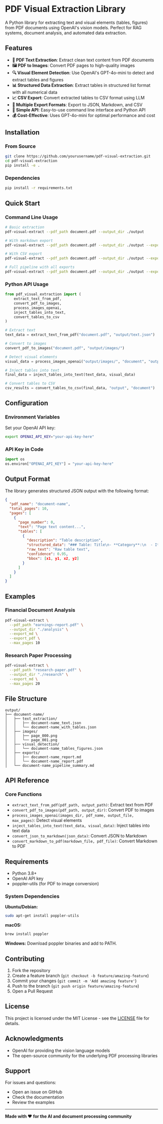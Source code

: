 # PDF Visual Extraction Library

A Python library for extracting text and visual elements (tables, figures) from PDF documents using OpenAI's vision models. Perfect for RAG systems, document analysis, and automated data extraction.

## Features

- **📄 PDF Text Extraction**: Extract clean text content from PDF documents
- **🖼️ PDF to Images**: Convert PDF pages to high-quality images
- **🔍 Visual Element Detection**: Use OpenAI's GPT-4o-mini to detect and extract tables and figures
- **📊 Structured Data Extraction**: Extract tables in structured list format with all numerical data
- **📈 CSV Export**: Convert extracted tables to CSV format using LLM
- **📝 Multiple Export Formats**: Export to JSON, Markdown, and CSV
- **🚀 Simple API**: Easy-to-use command line interface and Python API
- **💰 Cost-Effective**: Uses GPT-4o-mini for optimal performance and cost

## Installation

### From Source

```bash
git clone https://github.com/yourusername/pdf-visual-extraction.git
cd pdf-visual-extraction
pip install -e .
```

### Dependencies

```bash
pip install -r requirements.txt
```

## Quick Start

### Command Line Usage

```bash
# Basic extraction
pdf-visual-extract --pdf_path document.pdf --output_dir ./output

# With markdown export
pdf-visual-extract --pdf_path document.pdf --output_dir ./output --export_md

# With CSV export
pdf-visual-extract --pdf_path document.pdf --output_dir ./output --export_csv

# Full pipeline with all exports
pdf-visual-extract --pdf_path document.pdf --output_dir ./output --export_md --export_csv --max_pages 5
```

### Python API Usage

```python
from pdf_visual_extraction import (
    extract_text_from_pdf,
    convert_pdf_to_images,
    process_images_openai,
    inject_tables_into_text,
    convert_tables_to_csv
)

# Extract text
text_data = extract_text_from_pdf("document.pdf", "output/text.json")

# Convert to images
convert_pdf_to_images("document.pdf", "output/images/")

# Detect visual elements
visual_data = process_images_openai("output/images/", "document", "output/visual.json")

# Inject tables into text
final_data = inject_tables_into_text(text_data, visual_data)

# Convert tables to CSV
csv_results = convert_tables_to_csv(final_data, "output", "document")
```

## Configuration

### Environment Variables

Set your OpenAI API key:

```bash
export OPENAI_API_KEY="your-api-key-here"
```

### API Key in Code

```python
import os
os.environ["OPENAI_API_KEY"] = "your-api-key-here"
```

## Output Format

The library generates structured JSON output with the following format:

```json
{
  "pdf_name": "document-name",
  "total_pages": 10,
  "pages": [
    {
      "page_number": 0,
      "text": "Page text content...",
      "tables": [
        {
          "description": "Table description",
          "structured_data": "### Table: Title\n- **Category**:\n  - Item: value",
          "raw_text": "Raw table text",
          "confidence": 0.95,
          "bbox": [x1, y1, x2, y2]
        }
      ]
    }
  ]
}
```

## Examples

### Financial Document Analysis

```bash
pdf-visual-extract \
  --pdf_path "earnings-report.pdf" \
  --output_dir "./analysis" \
  --export_md \
  --export_pdf \
  --max_pages 10
```

### Research Paper Processing

```bash
pdf-visual-extract \
  --pdf_path "research-paper.pdf" \
  --output_dir "./research" \
  --export_md \
  --max_pages 20
```

## File Structure

```
output/
├── document-name/
│   ├── text_extraction/
│   │   ├── document-name_text.json
│   │   └── document-name_with_tables.json
│   ├── images/
│   │   ├── page_000.png
│   │   └── page_001.png
│   ├── visual_detection/
│   │   └── document-name_tables_figures.json
│   ├── exports/
│   │   ├── document-name_report.md
│   │   └── document-name_report.pdf
│   └── document-name_pipeline_summary.md
```

## API Reference

### Core Functions

- `extract_text_from_pdf(pdf_path, output_path)`: Extract text from PDF
- `convert_pdf_to_images(pdf_path, output_dir)`: Convert PDF to images
- `process_images_openai(images_dir, pdf_name, output_file, max_pages)`: Detect visual elements
- `inject_tables_into_text(text_data, visual_data)`: Inject tables into text data
- `convert_json_to_markdown(json_data)`: Convert JSON to Markdown
- `convert_markdown_to_pdf(markdown_file, pdf_file)`: Convert Markdown to PDF

## Requirements

- Python 3.8+
- OpenAI API key
- poppler-utils (for PDF to image conversion)

### System Dependencies

**Ubuntu/Debian:**
```bash
sudo apt-get install poppler-utils
```

**macOS:**
```bash
brew install poppler
```

**Windows:**
Download poppler binaries and add to PATH.

## Contributing

1. Fork the repository
2. Create a feature branch (`git checkout -b feature/amazing-feature`)
3. Commit your changes (`git commit -m 'Add amazing feature'`)
4. Push to the branch (`git push origin feature/amazing-feature`)
5. Open a Pull Request

## License

This project is licensed under the MIT License - see the [LICENSE](LICENSE) file for details.

## Acknowledgments

- OpenAI for providing the vision language models
- The open-source community for the underlying PDF processing libraries

## Support

For issues and questions:
- Open an issue on GitHub
- Check the documentation
- Review the examples

---

**Made with ❤️ for the AI and document processing community**